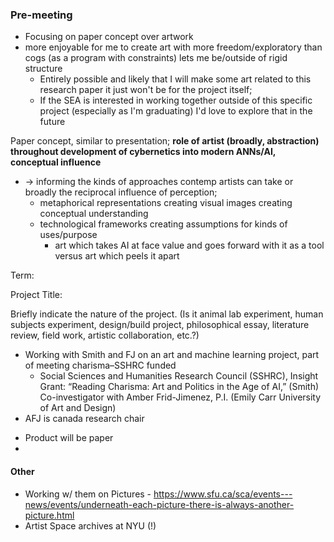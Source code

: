 ### Pre-meeting

- Focusing on paper concept over artwork
- more enjoyable for me to create art with more freedom/exploratory than cogs (as a program with constraints) lets me be/outside of rigid structure
	- Entirely possible and likely that I will make some art related to this research paper it just won't be for the project itself; 
	- If the SEA is interested in working together outside of this specific project (especially as I'm graduating) I'd love to explore that in the future


Paper concept, similar to presentation; **role of artist (broadly, abstraction) throughout development of cybernetics into modern ANNs/AI, conceptual influence** 
- → informing the kinds of approaches contemp artists can take or broadly the reciprocal influence of perception; 
	- metaphorical representations creating visual images creating conceptual understanding 
	- technological frameworks creating assumptions for kinds of uses/purpose
		- art which takes AI at face value and goes forward with it as a tool versus art which peels it apart 


Term:

Project Title:

Briefly indicate the nature of the project. (Is it animal lab experiment, human subjects experiment, design/build project, philosophical essay, literature review, field work, artistic collaboration, etc.?)


- Working with Smith and FJ on an art and machine learning project, part of meeting charisma–SSHRC funded
	- Social Sciences and Humanities Research Council (SSHRC), Insight Grant: “Reading Charisma: Art and Politics in the Age of AI,” (Smith) Co-investigator with Amber Frid-Jimenez, P.I. (Emily Carr University of Art and Design) 
- AFJ is canada research chair
* Product will be paper 
* 

#### Other
- Working w/ them on Pictures - https://www.sfu.ca/sca/events---news/events/underneath-each-picture-there-is-always-another-picture.html
- Artist Space archives at NYU (!)